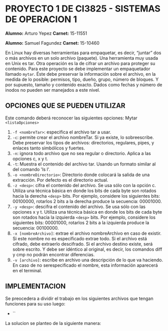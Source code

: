 # PROYECTO 1 DE CI3825 - SISTEMAS DE OPERACION 1

**Alumno:** Arturo Yepez
**Carnet:** 15-11551

**Alumno:** Samuel Fagundez
**Carnet:** 15-10460

En Linux hay diversas herramientas para empaquetar, es decir, “juntar” dos o más archivos en un solo archivo (paquete). Una herramienta muy usada en Unix es tar. Otra operación es la de cifrar un archivo para proteger su contenido. Para este proyecto se debe implementar un empaquetador llamado `mytar`. Éste debe preservar la información sobre el archivo, en la medida de lo posible: permisos, tipo, dueño, grupo, número de bloques. Y por supuesto, tamaño y contenido exacto. Dados como fechas y número de inodos no pueden ser manejados a este nivel.

## OPCIONES QUE SE PUEDEN UTILIZAR 

Este comando deberá reconocer las siguientes opciones:
Mytar `<listaOpciones>`

1. ­`-f <nombreTar>`: especifica el archivo tar a usar.
2. ­`-c`: permite crear el archivo nombreTar. Si ya existe, lo sobreescribe. Debe preservar los tipos de archivos: directorios, regulares, pipes, y enlaces tanto simbólicos y fuertes.
3. ­`-n`: ignora todo archivo que no sea regular o directorio. Aplica a las opciones ­c, ­x y ­t.
4. ­`-t`: Muestra el contenido del archivo tar. Usando un formato similar al del comando 'ls ­l'.
5. ­`-o <nombreDirectorio>`: Directorio donde colocará la salida de una extracción. Por defecto es el directorio actual.
6. `­-z <desp>`: cifra el contenido del archivo. Se usa sólo con la opción ­c. Utiliza una técnica básica en donde los bits de cada byte son rotados hacia la derecha `<desp>` bits. Por ejemplo, considere los siguientes bits: 00100000, rotarlos 2 bits a la derecha produce la secuencia: 00001000.
7. ­`-y <desp>`: descifra el contenido del archivo. Se usa sólo con las opciones ­x y ­t. Utiliza una técnica básica en donde los bits de cada byte son rotados hacia la izquierda `<desp>` bits. Por ejemplo, considere los siguientes bits: 00001000, rotarlos 2 bits a la izquierda produce
la secuencia: 00100000.
8. `-­x [nombreArchivo]`: extrae el archivo nombreArchivo en caso de existir. Si este nombre no es especificado extrae todo. Si el archivo está cifrado, debe extraerlo descifrado. Si el archivo destino existe, será sobre escrito. Y debe ser idéntico al original, es decir, los
comandos diff y cmp no podrán encontrar diferencias.
9. `­-v [archivo]`: escribe en archivo una descripción de lo que va haciendo. En caso de no serespecificado el nombre, esta información aparecerá en el terminal.

## IMPLEMENTACION

Se preocedera a dividir el trabajo en los siguientes archivos que tengan funciones para su uso luego:
* ``

La solucion se planteo de la siguiente manera: 